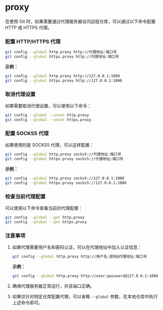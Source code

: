 # proxy

在使用 Git 时，如果需要通过代理服务器访问远程仓库，可以通过以下命令配置 HTTP 或 HTTPS 代理。

### 配置 HTTP/HTTPS 代理
```bash
git config --global http.proxy http://代理地址:端口号
git config --global https.proxy http://代理地址:端口号
```
**示例：**
```bash
git config --global http.proxy http://127.0.0.1:1080
git config --global https.proxy http://127.0.0.1:1080
```

### 取消代理设置
如果需要取消代理设置，可以使用以下命令：
```bash
git config --global --unset http.proxy
git config --global --unset https.proxy
```

### 配置 SOCKS5 代理
如果使用的是 SOCKS5 代理，可以这样配置：
```bash
git config --global http.proxy socks5://代理地址:端口号
git config --global https.proxy socks5://代理地址:端口号
```

**示例：**
```bash
git config --global http.proxy socks5://127.0.0.1:1080
git config --global https.proxy socks5://127.0.0.1:1080
```

### 检查当前代理配置
可以使用以下命令查看当前的代理配置：
```bash
git config --global --get http.proxy
git config --global --get https.proxy
```

### 注意事项
1. 如果代理需要用户名和密码认证，可以在代理地址中加入认证信息：
   ```bash
   git config --global http.proxy http://用户名:密码@代理地址:端口号
   ```
   **示例：**
   ```bash
   git config --global http.proxy http://user:password@127.0.0.1:1080
   ```

2. 确保代理服务器正常运行，并且端口正确。

3. 如果仅针对特定仓库配置代理，可以省略 `--global` 参数，在本地仓库中执行上述命令即可。